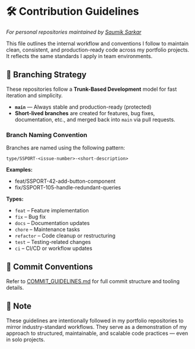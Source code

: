 # 🛠️ Contribution Guidelines

_For personal repositories maintained by [Saumik Sarkar](https://github.com/SaumikSarkar)_

This file outlines the internal workflow and conventions I follow to maintain clean, consistent, and production-ready code across my portfolio projects. It reflects the same standards I apply in team environments.

## 🧬 Branching Strategy

These repositories follow a **Trunk-Based Development** model for fast iteration and simplicity.

- **`main`** — Always stable and production-ready (protected)
- **Short-lived branches** are created for features, bug fixes, documentation, etc., and merged back into `main` via pull requests.

### Branch Naming Convention

Branches are named using the following pattern:

```
type/SSPORT-<issue-number>-<short-description>
```

**Examples:**

- feat/SSPORT-42-add-button-component
- fix/SSPORT-105-handle-redundant-queries

**Types:**

- `feat` – Feature implementation
- `fix` – Bug fix
- `docs` – Documentation updates
- `chore` – Maintenance tasks
- `refactor` – Code cleanup or restructuring
- `test` – Testing-related changes
- `ci` – CI/CD or workflow updates

## 📓 Commit Conventions

Refer to [COMMIT_GUIDELINES.md](./COMMIT_GUIDELINES.md) for full commit structure and tooling details.

## 📌 Note

These guidelines are intentionally followed in my portfolio repositories to mirror industry-standard workflows. They serve as a demonstration of my approach to structured, maintainable, and scalable code practices — even in solo projects.
